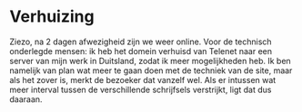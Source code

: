 # Verhuizing

Ziezo, na 2 dagen afwezigheid zijn we weer online. Voor de technisch onderlegde mensen: ik heb het domein verhuisd van Telenet naar een server van mijn werk in Duitsland, zodat ik meer mogelijkheden heb. Ik ben namelijk van plan wat meer te gaan doen met de techniek van de site, maar als het zover is, merkt de bezoeker dat vanzelf wel. Als er intussen wat meer interval tussen de verschillende schrijfsels verstrijkt, ligt dat dus daaraan.